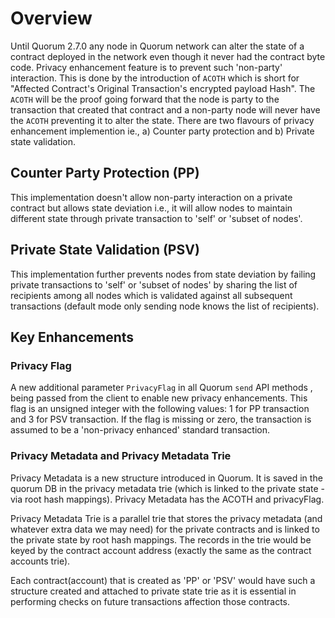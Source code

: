 # Overview

Until Quorum 2.7.0 any node in Quorum network can alter the state of a contract deployed in the network even though it never had the contract byte code. Privacy enhancement feature is to prevent such 'non-party' interaction. This is done by the introduction of `ACOTH` which is short for "Affected Contract's Original Transaction's encrypted payload Hash". The `ACOTH` will be the proof going forward that the node is party to the transaction that created that contract and a non-party node will never have the `ACOTH` preventing it to alter the state. There are two flavours of privacy enhancement implemention ie., a) Counter party protection  and b) Private state validation.

## Counter Party Protection (PP)

This implementation doesn't allow non-party interaction on a private contract but allows state deviation i.e., it will allow nodes to maintain different state through private transaction to 'self' or 'subset of nodes'. 

## Private State Validation (PSV)

This implementation further prevents nodes from state deviation by failing private transactions to 'self' or 'subset of nodes' by sharing the list of recipients among all nodes which is validated against all subsequent transactions (default mode only sending node knows the list of recipients). 

## Key Enhancements

### Privacy Flag

A new additional parameter `PrivacyFlag` in all Quorum `send` API methods , being passed from the client to enable new privacy enhancements. This flag is an unsigned integer with the following values: 1 for PP transaction and 3 for PSV transaction. If the flag is missing or zero, the transaction is assumed to be a 'non-privacy enhanced' standard transaction. 

### Privacy Metadata and Privacy Metadata Trie

Privacy Metadata is a new structure introduced in Quorum. It is saved in the quorum DB in the privacy metadata trie (which is linked to the private state - via root hash mappings). Privacy Metadata has the ACOTH and privacyFlag.

Privacy Metadata Trie is a parallel trie that stores the privacy metadata (and whatever extra data we may need) for the private contracts and is linked to the private state by root hash mappings. The records in the trie would be keyed by the contract account address (exactly the same as the contract accounts trie).

Each contract(account) that is created as 'PP' or 'PSV' would have such a structure created and attached to private state trie as it is essential in performing checks on future transactions affection those contracts.




